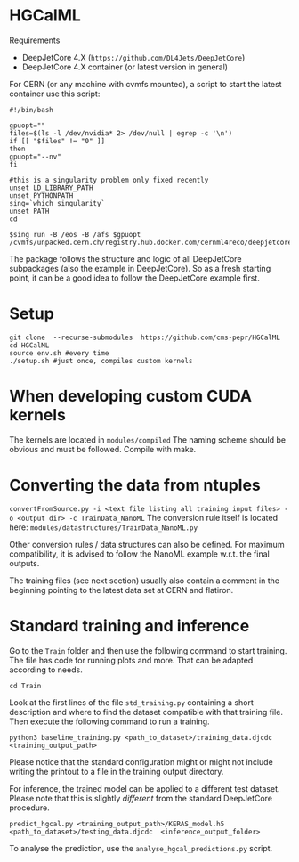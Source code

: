 HGCalML
===============================================================================

Requirements
  * DeepJetCore 4.X (``https://github.com/DL4Jets/DeepJetCore``)
  * DeepJetCore 4.X container (or latest version in general)
  
For CERN (or any machine with cvmfs mounted), a script to start the latest container use this script:
```
#!/bin/bash

gpuopt=""
files=$(ls -l /dev/nvidia* 2> /dev/null | egrep -c '\n')
if [[ "$files" != "0" ]]
then
gpuopt="--nv"
fi

#this is a singularity problem only fixed recently
unset LD_LIBRARY_PATH
unset PYTHONPATH
sing=`which singularity`
unset PATH
cd

$sing run -B /eos -B /afs $gpuopt /cvmfs/unpacked.cern.ch/registry.hub.docker.com/cernml4reco/deepjetcore4:latest
```

The package follows the structure and logic of all DeepJetCore subpackages (also the example in DeepJetCore). So as a fresh starting point, it can be a good idea to follow the DeepJetCore example first.

Setup
===========

```
git clone  --recurse-submodules  https://github.com/cms-pepr/HGCalML
cd HGCalML
source env.sh #every time
./setup.sh #just once, compiles custom kernels
```


When developing custom CUDA kernels
===========

The kernels are located in 
``modules/compiled``
The naming scheme should be obvious and must be followed. Compile with make.



Converting the data from ntuples
===========

``convertFromSource.py -i <text file listing all training input files> -o <output dir> -c TrainData_NanoML`` 
The conversion rule itself is located here:
``modules/datastructures/TrainData_NanoML.py``

Other conversion rules / data structures can also be defined. For maximum compatibility, it is advised to follow the NanoML example w.r.t. the final outputs.

The training files (see next section) usually also contain a comment in the beginning pointing to the latest data set at CERN and flatiron.

Standard training and inference
===========
Go to the `Train` folder and then use the following command to start training. The file has code for running plots and more. That can be adapted according to needs.


```
cd Train
```
Look at the first lines of the file `std_training.py` containing a short description and where to find the dataset compatible with that training file. Then execute the following command to run a training.

```
python3 baseline_training.py <path_to_dataset>/training_data.djcdc <training_output_path>
```
Please notice that the standard configuration might or might not include writing the printout to a file in the training output directory.

For inference, the trained model can be applied to a different test dataset.  Please note that this is slightly *different* from the standard DeepJetCore procedure.

```
predict_hgcal.py <training_output_path>/KERAS_model.h5  <path_to_dataset>/testing_data.djcdc  <inference_output_folder>
```

To analyse the prediction, use the `analyse_hgcal_predictions.py` script.

